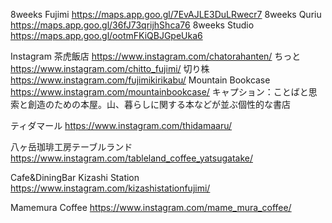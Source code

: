 8weeks Fujimi
 https://maps.app.goo.gl/7EvAJLE3DuLRwecr7
 8weeks Quriu
  https://maps.app.goo.gl/36fJ73qrijhShca76
  8weeks Studio
   https://maps.app.goo.gl/ootmFKiQBJGpeUka6


Instagram
茶虎飯店
https://www.instagram.com/chatorahanten/
ちっと
https://www.instagram.com/chitto_fujimi/
切り株
https://www.instagram.com/fujimikirikabu/
Mountain Bookcase
https://www.instagram.com/mountainbookcase/
キャプション：ことばと思索と創造のための本屋。山、暮らしに関する本などが並ぶ個性的な書店

ティダマール
https://www.instagram.com/thidamaaru/

八ヶ岳珈琲工房テーブルランド
https://www.instagram.com/tableland_coffee_yatsugatake/

Cafe&DiningBar Kizashi Station
https://www.instagram.com/kizashistationfujimi/

Mamemura Coffee
https://www.instagram.com/mame_mura_coffee/